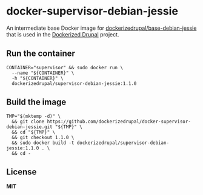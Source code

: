 # docker-supervisor-debian-jessie

An intermediate base Docker image for [dockerizedrupal/base-debian-jessie](https://github.com/dockerizedrupal/docker-base-debian-jessie) that is used in the [Dockerized Drupal](https://dockerizedrupal.com/) project.

## Run the container

    CONTAINER="supervisor" && sudo docker run \
      --name "${CONTAINER}" \
      -h "${CONTAINER}" \
      dockerizedrupal/supervisor-debian-jessie:1.1.0

## Build the image

    TMP="$(mktemp -d)" \
      && git clone https://github.com/dockerizedrupal/docker-supervisor-debian-jessie.git "${TMP}" \
      && cd "${TMP}" \
      && git checkout 1.1.0 \
      && sudo docker build -t dockerizedrupal/supervisor-debian-jessie:1.1.0 . \
      && cd -

## License

**MIT**
